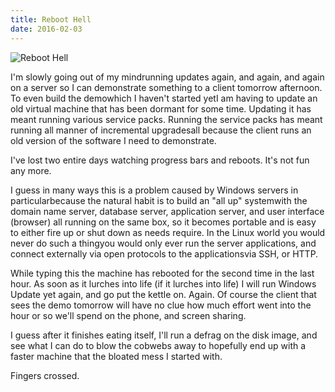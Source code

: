 ```yaml
---
title: Reboot Hell
date: 2016-02-03
---
```


![Reboot Hell](https://source.unsplash.com/9ZQzrLWV52M/1600x900)

I'm slowly going out of my mindrunning updates again, and again, and again on a server so I can demonstrate something to a client tomorrow afternoon. To even build the demowhich I haven't started yetI am having to update an old virtual machine that has been dormant for some time. Updating it has meant running various service packs. Running the service packs has meant running all manner of incremental upgradesall because the client runs an old version of the software I need to demonstrate.

I've lost two entire days watching progress bars and reboots. It's not fun any more.

I guess in many ways this is a problem caused by Windows servers in particularbecause the natural habit is to build an "all up" systemwith the domain name server, database server, application server, and user interface (browser) all running on the same box, so it becomes portable and is easy to either fire up or shut down as needs require. In the Linux world you would never do such a thingyou would only ever run the server applications, and connect externally via open protocols to the applicationsvia SSH, or HTTP.

While typing this the machine has rebooted for the second time in the last hour. As soon as it lurches into life (if it lurches into life) I will run Windows Update yet again, and go put the kettle on. Again. Of course the client that sees the demo tomorrow will have no clue how much effort went into the hour or so we'll spend on the phone, and screen sharing.

I guess after it finishes eating itself, I'll run a defrag on the disk image, and see what I can do to blow the cobwebs away to hopefully end up with a faster machine that the bloated mess I started with.

Fingers crossed.